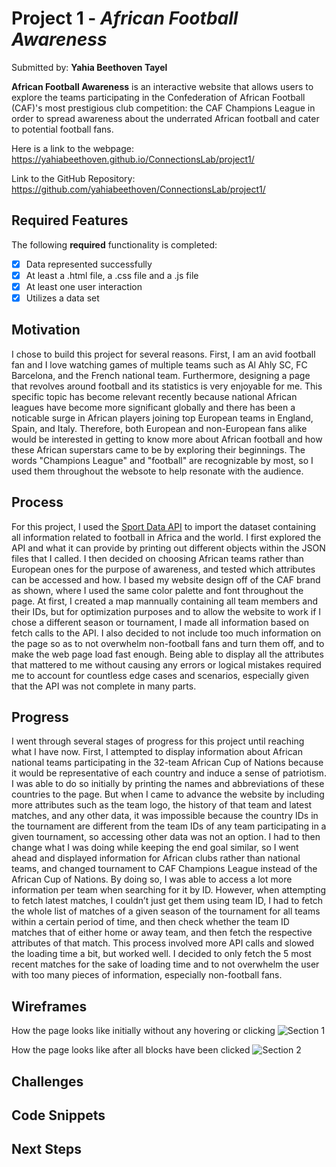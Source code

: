 
# Project 1 - *African Football Awareness*

Submitted by: **Yahia Beethoven Tayel**

**African Football Awareness** is an interactive website that allows users to explore the teams participating in the Confederation of African Football (CAF)'s most prestigious club competition: the CAF Champions League in order to spread awareness about the underrated African football and cater to potential football fans.

Here is a link to the webpage: 
https://yahiabeethoven.github.io/ConnectionsLab/project1/

Link to the GitHub Repository: 
https://github.com/yahiabeethoven/ConnectionsLab/project1/

## Required Features

The following **required** functionality is completed:

* [x] Data represented successfully
* [x] At least a .html file, a .css file and a .js file
* [x] At least one user interaction
* [x] Utilizes a data set

## Motivation
I chose to build this project for several reasons. First, I am an avid football fan and I love watching games of multiple teams such as Al Ahly SC, FC Barcelona, and the French national team. Furthermore, designing a page that revolves around football and its statistics is very enjoyable for me. This specific topic has become relevant recently because national African leagues have become more significant globally and there has been a noticable surge in African players joining top European teams in England, Spain, and Italy. Therefore, both European and non-European fans alike would be interested in getting to know more about African football and how these African superstars came to be by exploring their beginnings. The words "Champions League" and "football" are recognizable by most, so I used them throughout the websote to help resonate with the audience.

## Process
For this project, I used the <a href="https://app.sportdataapi.com/">Sport Data API</a> to import the dataset containing all information related to football in Africa and the world. I first explored the API and what it can provide by printing out different objects within the JSON files that I called. I then decided on choosing African teams rather than European ones for the purpose of awareness, and tested which attributes can be accessed and how. I based my website design off of the CAF brand as shown, where I used the same color palette and font throughout the page. At first, I created a map mannually containing all team members and their IDs, but for optimization purposes and to allow the website to work if I chose a different season or tournament, I made all information based on fetch calls to the API. I also decided to not include too much information on the page so as to not overwhelm non-football fans and turn them off, and to make the web page load fast enough. Being able to display all the attributes that mattered to me without causing any errors or logical mistakes required me to account for countless edge cases and scenarios, especially given that the API was not complete in many parts. 

## Progress
I went through several stages of progress for this project until reaching what I have now. First, I attempted to display information about African national teams participating in the 32-team African Cup of Nations because it would be representative of each country and induce a sense of patriotism. I was able to do so initially by printing the names and abbreviations of these countries to the page. But when I came to advance the website by including more attributes such as the team logo, the history of that team and latest matches, and any other data, it was impossible because the country IDs in the tournament are different from the team IDs of any team participating in a given tournament, so accessing other data was not an option. I had to then change what I was doing while keeping the end goal similar, so I went ahead and displayed information for African clubs rather than national teams, and changed tournament to CAF Champions League instead of the African Cup of Nations. By doing so, I was able to access a lot more information per team when searching for it by ID. However, when attempting to fetch latest matches, I couldn’t just get them using team ID, I had to fetch the whole list of matches of a given season of the tournament for all teams within a certain period of time, and then check whether the team ID matches that of either home or away team, and then fetch the respective attributes of that match. This process involved more API calls and slowed the loading time a bit, but worked well. I decided to only fetch the 5 most recent matches for the sake of loading time and to not overwhelm the user with too many pieces of information, especially non-football fans.


## Wireframes
How the page looks like initially without any hovering or clicking
<img src='./images/initial_view.png' title='Section 1' width='' alt='Section 1' />

How the page looks like after all blocks have been clicked
<img src='./images/completed_view.png' title='Section 2' width='' alt='Section 2' />
## Challenges
## Code Snippets
## Next Steps


